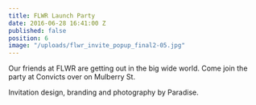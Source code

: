 ```yaml
---
title: FLWR Launch Party
date: 2016-06-28 16:41:00 Z
published: false
position: 6
image: "/uploads/flwr_invite_popup_final2-05.jpg"
---
```


Our friends at FLWR are getting out in the big wide world. Come join the party at Convicts over on Mulberry St. 

Invitation design, branding and photography by Paradise.  